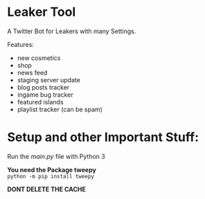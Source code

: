  # Leaker Tool

A Twitter Bot for Leakers with many Settings.

Features:
- new cosmetics
- shop
- news feed
- staging server update
- blog posts tracker
- ingame bug tracker
- featured islands
- playlist tracker (can be spam)

 # Setup and other Important Stuff:
Run the *main.py* file with Python 3 

**You need the Package tweepy**\
```python -m pip install tweepy```

**DONT DELETE THE CACHE**
